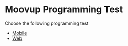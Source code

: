 # Moovup Programming Test


Choose the following programming test

- [Mobile](https://github.com/daniel-space2024/programming-test/tree/master/assets/web)
- [Web](https://github.com/daniel-space2024/programming-test/tree/master/assets/web)
